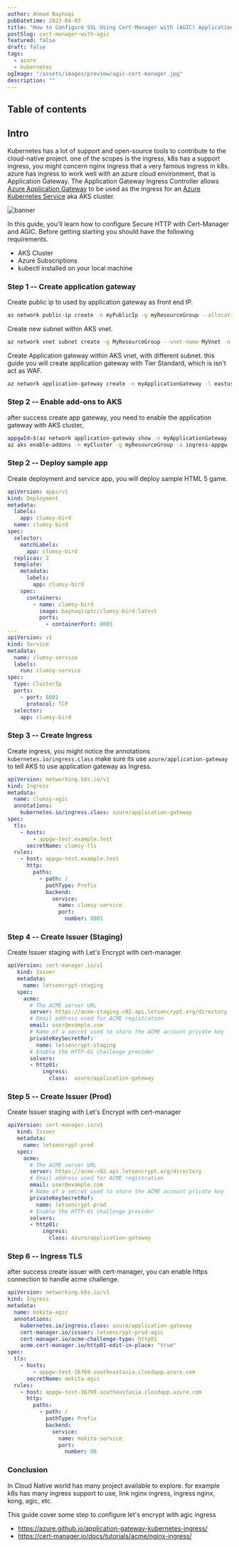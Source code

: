 ```yaml
---
author: Ahmad Bayhaqi
pubDatetime: 2023-04-03
title: "How to Configure SSL Using Cert-Manager with (AGIC) Application Gateway Ingress Controller"
postSlug: cert-manager-with-agic
featured: false
draft: false
tags:
  - azure
  - kubernetes
ogImage: "/assets/images/preview/agic-cert-manager.jpg"
description: ""
---
```


## Table of contents

## Intro

Kubernetes has a lot of support and open-source tools to contribute to the cloud-native project. one of the scopes is the ingress, k8s has a support ingress, you might concern nginx ingress that a very famous ingress in k8s. azure has ingress to work well with an azure cloud environment, that is Application Gateway. The Application Gateway Ingress Controller allows [Azure Application Gateway](https://azure.microsoft.com/en-us/services/application-gateway/) to be used as the ingress for an [Azure Kubernetes Service](https://azure.microsoft.com/en-us/services/kubernetes-service/) aka AKS cluster.

![banner](https://user-images.githubusercontent.com/56214296/229412442-fc335b05-eb82-4424-8320-314cd8dbd9fd.jpg)

In this guide, you'll learn how to configure Secure HTTP with Cert-Manager and AGIC. Before getting starting you should have the following requirements.

- AKS Cluster
- Azure Subscriptions
- kubectl installed on your local machine

### Step 1 -- Create application gateway

Create public ip to used by application gateway as front end IP.

```bash
az network public-ip create -n myPublicIp -g myResourceGroup --allocation-method Static --sku Standard
```

Create new subnet within AKS vnet.

```bash
az network vnet subnet create -g MyResourceGroup --vnet-name MyVnet -n MySubnet --address-prefixes 10.226.0.0/24
```

Create Application gateway within AKS vnet, with different subnet. this guide you will create application gateway with Tier Standard, which is isn't act as WAF.

```bash
az network application-gateway create -n myApplicationGateway -l eastus -g myResourceGroup --sku Standard_v2 --public-ip-address myPublicIp --vnet-name myVnet --subnet mySubnet --priority 100
```

### Step 2 -- Enable add-ons to AKS

after success create app gateway, you need to enable the application gateway with AKS cluster,

```bash
appgwId=$(az network application-gateway show -n myApplicationGateway -g myResourceGroup -o tsv --query "id")
az aks enable-addons -n myCluster -g myResourceGroup -a ingress-appgw --appgw-id $appgwId
```

### Step 2 -- Deploy sample app

Create deployment and service app, you will deploy sample HTML 5 game.

```yaml
apiVersion: apps/v1
kind: Deployment
metadata:
  labels:
    app: clumsy-bird
  name: clumsy-bird
spec:
  selector:
    matchLabels:
      app: clumsy-bird
  replicas: 2
  template:
    metadata:
      labels:
        app: clumsy-bird
    spec:
      containers:
        - name: clumsy-bird
          image: bayhaqisptr/clumsy-bird:latest
          ports:
            - containerPort: 8001
---
apiVersion: v1
kind: Service
metadata:
  name: clumsy-service
  labels:
    run: clumsy-service
spec:
  type: ClusterIp
  ports:
    - port: 8001
      protocol: TCP
  selector:
    app: clumsy-bird
```

### Step 3 -- Create Ingress

Create ingress, you might notice the annotations `kubernetes.io/ingress.class` make sure its use `azure/application-gateway` to tell AKS to use application gateway as Ingress.

```yaml
apiVersion: networking.k8s.io/v1
kind: Ingress
metadata:
  name: clumsy-agic
  annotations:
    kubernetes.io/ingress.class: azure/application-gateway
spec:
  tls:
    - hosts:
        - appgw-test.example.test
      secretName: clumsy-tls
  rules:
    - host: appgw-test.example.test
      http:
        paths:
          - path: /
            pathType: Prefix
            backend:
              service:
                name: clumsy-service
                port:
                  number: 8001
```

### Step 4 -- Create Issuer (Staging)

Create Issuer staging with Let's Encrypt with cert-manager

```yaml
apiVersion: cert-manager.io/v1
   kind: Issuer
   metadata:
     name: letsencrypt-staging
   spec:
     acme:
       # The ACME server URL
       server: https://acme-staging-v02.api.letsencrypt.org/directory
       # Email address used for ACME registration
       email: user@example.com
       # Name of a secret used to store the ACME account private key
       privateKeySecretRef:
         name: letsencrypt-staging
       # Enable the HTTP-01 challenge provider
       solvers:
       - http01:
           ingress:
             class:  azure/application-gateway
```

### Step 5 -- Create Issuer (Prod)

Create Issuer staging with Let's Encrypt with cert-manager

```yaml
apiVersion: cert-manager.io/v1
   kind: Issuer
   metadata:
     name: letsencrypt-prod
   spec:
     acme:
       # The ACME server URL
       server: https://acme-v02.api.letsencrypt.org/directory
       # Email address used for ACME registration
       email: user@example.com
       # Name of a secret used to store the ACME account private key
       privateKeySecretRef:
         name: letsencrypt-prod
       # Enable the HTTP-01 challenge provider
       solvers:
       - http01:
           ingress:
             class: azure/application-gateway
```

### Step 6 -- Ingress TLS

after success create issuer with cert-manager, you can enable https connection to handle acme challenge.

```yaml
apiVersion: networking.k8s.io/v1
kind: Ingress
metadata:
  name: mokita-agic
  annotations:
    kubernetes.io/ingress.class: azure/application-gateway
    cert-manager.io/issuer: letsencrypt-prod-agic
    cert-manager.io/acme-challenge-type: http01
    acme.cert-manager.io/http01-edit-in-place: "true"
spec:
  tls:
    - hosts:
        - appgw-test-16769.southeastasia.cloudapp.azure.com
      secretName: mokita-agic
  rules:
    - host: appgw-test-16769.southeastasia.cloudapp.azure.com
      http:
        paths:
          - path: /
            pathType: Prefix
            backend:
              service:
                name: mokita-service
                port:
                  number: 80
```

### Conclusion

In Cloud Native world has many project available to explore. for example k8s has many ingress support to use, link nginx ingress, ingress nginx, kong, agic, etc.

This guide cover some step to configure let's encrypt with agic ingress

- https://azure.github.io/application-gateway-kubernetes-ingress/
- https://cert-manager.io/docs/tutorials/acme/nginx-ingress/
